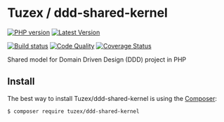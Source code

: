 # Tuzex / ddd-shared-kernel

[![PHP version](https://img.shields.io/packagist/php-v/tuzex/ddd-shared-kernel?style=flat-square)](http://php.net)
[![Latest Version](https://img.shields.io/packagist/v/tuzex/ddd-shared-kernel?style=flat-square)](https://packagist.org/packages/tuzex/ddd-shared-kernel)

[![Build status](https://img.shields.io/github/workflow/status/tuzex/ddd-shared-kernel/Tests?style=flat-square)](https://github.com/Tuzex/ddd-shared-kernel/actions?query=workflow%3ATests)
[![Code Quality](https://img.shields.io/scrutinizer/quality/g/tuzex/ddd-shared-kernel?style=flat-square)](https://scrutinizer-ci.com/g/Tuzex/ddd-shared-kernel/?branch=master)
[![Coverage Status](https://img.shields.io/coveralls/github/Tuzex/ddd-shared-kernel?style=flat-square)](https://coveralls.io/github/Tuzex/ddd-shared-kernel?branch=master)

Shared model for Domain Driven Design (DDD) project in PHP

Install
------------

The best way to install Tuzex/ddd-shared-kernel is using the [Composer](http://getcomposer.org/):

```sh
$ composer require tuzex/ddd-shared-kernel
```
